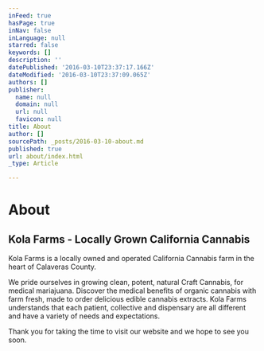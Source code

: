```yaml
---
inFeed: true
hasPage: true
inNav: false
inLanguage: null
starred: false
keywords: []
description: ''
datePublished: '2016-03-10T23:37:17.166Z'
dateModified: '2016-03-10T23:37:09.065Z'
authors: []
publisher:
  name: null
  domain: null
  url: null
  favicon: null
title: About
author: []
sourcePath: _posts/2016-03-10-about.md
published: true
url: about/index.html
_type: Article

---
```

# About

## Kola Farms - Locally Grown California Cannabis

Kola Farms is a locally owned and operated California Cannabis farm in the heart of Calaveras County.

We pride ourselves in growing clean, potent, natural Craft Cannabis, for medical mariajuana. Discover the medical benefits of organic cannabis with farm fresh, made to order delicious edible cannabis extracts. Kola Farms understands that each patient, collective and dispensary are all different and have a variety of needs and expectations. 

Thank you for taking the time to visit our website and we hope to see you soon.
